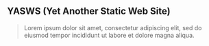 ## YASWS (Yet Another Static Web Site)

> Lorem ipsum dolor sit amet, consectetur adipiscing elit, sed do eiusmod tempor 
> incididunt ut labore et dolore magna aliqua.